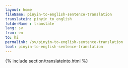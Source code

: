 ```yaml
---
layout: home
fileName: pinyin-to-english-sentence-translation
translatein: pinyin_to_english
folderName : translate
lang: sv
from: en
to: hi
permalink: /sv/pinyin-to-english-sentence-translation
tool: pinyin-to-english-sentence-translation
---
```

{% include section/translateinto.html %}